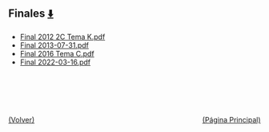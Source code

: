 
<html>
<body>
<h2>Finales <a href="https://downgit.github.io/#/home?url=https://github.com/Apuntes-FIUBA/Apuntes-Electronica/tree/main/86 - Electrónica/8601 - Tecnica Digital/Examenes/Finales" style="font-size:20px">  ⬇️ </a></h2>
<ul>
    <li><a href="Final 2012 2C Tema K.pdf">Final 2012 2C Tema K.pdf</a></li>
    <li><a href="Final 2013-07-31.pdf">Final 2013-07-31.pdf</a></li>
    <li><a href="Final 2016 Tema C.pdf">Final 2016 Tema C.pdf</a></li>
    <li><a href="Final 2022-03-16.pdf">Final 2022-03-16.pdf</a></li>
</ul>
</body>
</html>






<br><br><br><br><br><a href="../" style="float: left">(Volver)</a> <a href="https://apuntes-fiuba.github.io/Apuntes-Electronica" style="float: right">(Página Principal)</a>
